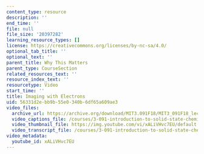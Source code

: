 ```yaml
---
content_type: resource
description: ''
end_time: ''
file: null
file_size: '20397282'
learning_resource_types: []
license: https://creativecommons.org/licenses/by-nc-sa/4.0/
optional_tab_title: ''
optional_text: ''
parent_title: Why This Matters
parent_type: CourseSection
related_resources_text: ''
resource_index_text: ''
resourcetype: Video
start_time: ''
title: Imaging with Electrons
uid: 56331d2e-bb9b-55e0-340b-6df65a609ae3
video_files:
  archive_url: https://archive.org/download/MIT3.091F18/MIT3_091F18_lec05_wtm_300k.mp4
  video_captions_file: /courses/3-091-introduction-to-solid-state-chemistry-fall-2018/xALiVHvc7EU_captions.webvtt
  video_thumbnail_file: https://img.youtube.com/vi/xALiVHvc7EU/default.jpg
  video_transcript_file: /courses/3-091-introduction-to-solid-state-chemistry-fall-2018/xALiVHvc7EU_transcript.pdf
video_metadata:
  youtube_id: xALiVHvc7EU
---
```

